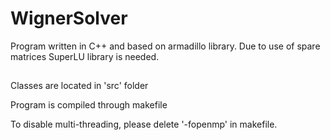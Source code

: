 # WignerSolver
<p>Program written in C++ and based on armadillo library. Due to use of spare  matrices SuperLU library is needed.</p>

##
<p>Classes are located in 'src' folder</p>
<p>Program is compiled through makefile</p>
<p>To disable multi-threading, please delete '-fopenmp' in makefile.</p>

